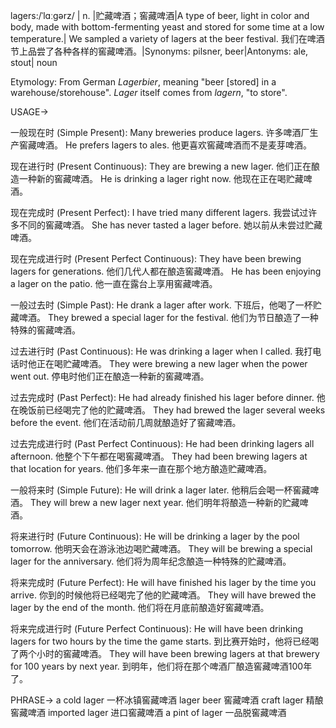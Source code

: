 lagers:/ˈlɑːɡərz/ | n. |贮藏啤酒；窖藏啤酒|A type of beer, light in color and body, made with bottom-fermenting yeast and stored for some time at a low temperature.| We sampled a variety of lagers at the beer festival. 我们在啤酒节上品尝了各种各样的窖藏啤酒。|Synonyms:  pilsner, beer|Antonyms: ale, stout| noun

Etymology: From German *Lagerbier*, meaning "beer [stored] in a warehouse/storehouse".  *Lager* itself comes from *lagern*, "to store".

USAGE->

一般现在时 (Simple Present):
Many breweries produce lagers. 许多啤酒厂生产窖藏啤酒。
He prefers lagers to ales. 他更喜欢窖藏啤酒而不是麦芽啤酒。


现在进行时 (Present Continuous):
They are brewing a new lager. 他们正在酿造一种新的窖藏啤酒。
He is drinking a lager right now. 他现在正在喝贮藏啤酒。


现在完成时 (Present Perfect):
I have tried many different lagers. 我尝试过许多不同的窖藏啤酒。
She has never tasted a lager before. 她以前从未尝过贮藏啤酒。


现在完成进行时 (Present Perfect Continuous):
They have been brewing lagers for generations.  他们几代人都在酿造窖藏啤酒。
He has been enjoying a lager on the patio. 他一直在露台上享用窖藏啤酒。


一般过去时 (Simple Past):
He drank a lager after work. 下班后，他喝了一杯贮藏啤酒。
They brewed a special lager for the festival. 他们为节日酿造了一种特殊的窖藏啤酒。


过去进行时 (Past Continuous):
He was drinking a lager when I called. 我打电话时他正在喝贮藏啤酒。
They were brewing a new lager when the power went out. 停电时他们正在酿造一种新的窖藏啤酒。


过去完成时 (Past Perfect):
He had already finished his lager before dinner. 他在晚饭前已经喝完了他的贮藏啤酒。
They had brewed the lager several weeks before the event. 他们在活动前几周就酿造好了窖藏啤酒。


过去完成进行时 (Past Perfect Continuous):
He had been drinking lagers all afternoon. 他整个下午都在喝窖藏啤酒。
They had been brewing lagers at that location for years. 他们多年来一直在那个地方酿造贮藏啤酒。


一般将来时 (Simple Future):
He will drink a lager later. 他稍后会喝一杯窖藏啤酒。
They will brew a new lager next year. 他们明年将酿造一种新的贮藏啤酒。


将来进行时 (Future Continuous):
He will be drinking a lager by the pool tomorrow. 他明天会在游泳池边喝贮藏啤酒。
They will be brewing a special lager for the anniversary. 他们将为周年纪念酿造一种特殊的贮藏啤酒。


将来完成时 (Future Perfect):
He will have finished his lager by the time you arrive. 你到的时候他将已经喝完了他的贮藏啤酒。
They will have brewed the lager by the end of the month. 他们将在月底前酿造好窖藏啤酒。


将来完成进行时 (Future Perfect Continuous):
He will have been drinking lagers for two hours by the time the game starts. 到比赛开始时，他将已经喝了两个小时的窖藏啤酒。
They will have been brewing lagers at that brewery for 100 years by next year. 到明年，他们将在那个啤酒厂酿造窖藏啤酒100年了。


PHRASE->
a cold lager  一杯冰镇窖藏啤酒
lager beer 窖藏啤酒
craft lager  精酿窖藏啤酒
imported lager 进口窖藏啤酒
a pint of lager 一品脱窖藏啤酒

